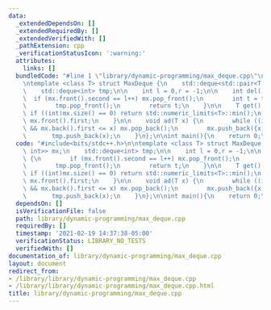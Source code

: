 ```yaml
---
data:
  _extendedDependsOn: []
  _extendedRequiredBy: []
  _extendedVerifiedWith: []
  _pathExtension: cpp
  _verificationStatusIcon: ':warning:'
  attributes:
    links: []
  bundledCode: "#line 1 \"library/dynamic-programming/max_deque.cpp\"\n#include<bits/stdc++.h>\n\
    \ntemplate <class T> struct MaxDeque {\n    std::deque<std::pair<T, int>> mx;\n\
    \    std::deque<int> tmp;\n\n    int l = 0,r = -1;\n\n    int del() {\n      \
    \  if (mx.front().second == l++) mx.pop_front();\n        int t = tmp.front();\n\
    \        tmp.pop_front();\n        return t;\n    }\n\n    T get() {\n       \
    \ if ((int)mx.size() == 0) return std::numeric_limits<T>::min();\n        return\
    \ mx.front().first;\n    }\n\n    void ad(T x) {\n        while ((int)mx.size()\
    \ && mx.back().first <= x) mx.pop_back();\n        mx.push_back({x, ++r});\n \
    \       tmp.push_back(x);\n    }\n};\n\nint main(){\n    return 0;\n}\n"
  code: "#include<bits/stdc++.h>\n\ntemplate <class T> struct MaxDeque {\n    std::deque<std::pair<T,\
    \ int>> mx;\n    std::deque<int> tmp;\n\n    int l = 0,r = -1;\n\n    int del()\
    \ {\n        if (mx.front().second == l++) mx.pop_front();\n        int t = tmp.front();\n\
    \        tmp.pop_front();\n        return t;\n    }\n\n    T get() {\n       \
    \ if ((int)mx.size() == 0) return std::numeric_limits<T>::min();\n        return\
    \ mx.front().first;\n    }\n\n    void ad(T x) {\n        while ((int)mx.size()\
    \ && mx.back().first <= x) mx.pop_back();\n        mx.push_back({x, ++r});\n \
    \       tmp.push_back(x);\n    }\n};\n\nint main(){\n    return 0;\n}\n"
  dependsOn: []
  isVerificationFile: false
  path: library/dynamic-programming/max_deque.cpp
  requiredBy: []
  timestamp: '2021-02-19 14:37:38-05:00'
  verificationStatus: LIBRARY_NO_TESTS
  verifiedWith: []
documentation_of: library/dynamic-programming/max_deque.cpp
layout: document
redirect_from:
- /library/library/dynamic-programming/max_deque.cpp
- /library/library/dynamic-programming/max_deque.cpp.html
title: library/dynamic-programming/max_deque.cpp
---
```

